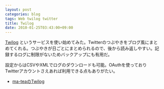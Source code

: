 ```yaml
---
layout: post
categories: blog
tags: Web twilog twitter
title: Twilog
date: 2010-01-25T03:43:00+09:00
---
```



[Twilog] というサービスを使い始めてみた。Twitterのつぶやきをブログ風にまとめてくれる。つぶやきが日ごとにまとめられるので、後から読み返しやすい。記録するログに制限がないためバックアップにも有用だ。

<!-- more -->

設定からはCSVやXMLでログのダウンロードも可能。OAuthを使っておりTwitterアカウントさえあれば利用できる点もありがたい。

+ [ma-teaのTwilog]



[Twilog]: http://twilog.org/
[ma-teaのTwilog]: http://twilog.org/matea2
